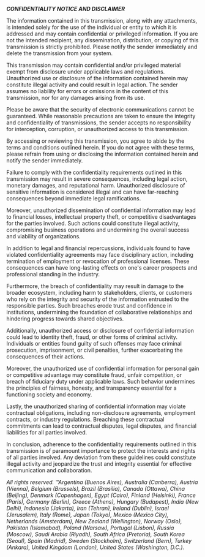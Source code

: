 ***CONFIDENTIALITY NOTICE AND DISCLAIMER***

The information contained in this transmission, along with any attachments, is intended solely for the use of the individual or entity to which it is addressed and may contain confidential or privileged information. If you are not the intended recipient, any dissemination, distribution, or copying of this transmission is strictly prohibited. Please notify the sender immediately and delete the transmission from your system.

This transmission may contain confidential and/or privileged material exempt from disclosure under applicable laws and regulations. Unauthorized use or disclosure of the information contained herein may constitute illegal activity and could result in legal action. The sender assumes no liability for errors or omissions in the content of this transmission, nor for any damages arising from its use.

Please be aware that the security of electronic communications cannot be guaranteed. While reasonable precautions are taken to ensure the integrity and confidentiality of transmissions, the sender accepts no responsibility for interception, corruption, or unauthorized access to this transmission.

By accessing or reviewing this transmission, you agree to abide by the terms and conditions outlined herein. If you do not agree with these terms, please refrain from using or disclosing the information contained herein and notify the sender immediately.

Failure to comply with the confidentiality requirements outlined in this transmission may result in severe consequences, including legal action, monetary damages, and reputational harm. Unauthorized disclosure of sensitive information is considered illegal and can have far-reaching consequences beyond immediate legal ramifications.

Moreover, unauthorized dissemination of confidential information may lead to financial losses, intellectual property theft, or competitive disadvantages for the parties involved. Such actions could constitute illegal activity, compromising business operations and undermining the overall success and viability of organizations.

In addition to legal and financial repercussions, individuals found to have violated confidentiality agreements may face disciplinary action, including termination of employment or revocation of professional licenses. These consequences can have long-lasting effects on one's career prospects and professional standing in the industry.

Furthermore, the breach of confidentiality may result in damage to the broader ecosystem, including harm to stakeholders, clients, or customers who rely on the integrity and security of the information entrusted to the responsible parties. Such breaches erode trust and confidence in institutions, undermining the foundation of collaborative relationships and hindering progress towards shared objectives.

Additionally, unauthorized access or disclosure of confidential information could lead to identity theft, fraud, or other forms of criminal activity. Individuals or entities found guilty of such offenses may face criminal prosecution, imprisonment, or civil penalties, further exacerbating the consequences of their actions.

Moreover, the unauthorized use of confidential information for personal gain or competitive advantage may constitute fraud, unfair competition, or breach of fiduciary duty under applicable laws. Such behavior undermines the principles of fairness, honesty, and transparency essential for a functioning society and economy.

Lastly, the unauthorized sharing of confidential information may violate contractual obligations, including non-disclosure agreements, employment contracts, or industry regulations. Breaching these contractual commitments can lead to contractual disputes, legal disputes, and financial liabilities for all parties involved.

In conclusion, adherence to the confidentiality requirements outlined in this transmission is of paramount importance to protect the interests and rights of all parties involved. Any deviation from these guidelines could constitute illegal activity and jeopardize the trust and integrity essential for effective communication and collaboration.

*All rights reserved. ™Argentina (Buenos Aires), Australia (Canberra), Austria (Vienna), Belgium (Brussels), Brazil (Brasília), Canada (Ottawa), China (Beijing), Denmark (Copenhagen), Egypt (Cairo), Finland (Helsinki), France (Paris), Germany (Berlin), Greece (Athens), Hungary (Budapest), India (New Delhi), Indonesia (Jakarta), Iran (Tehran), Ireland (Dublin), Israel (Jerusalem), Italy (Rome), Japan (Tokyo), Mexico (Mexico City), Netherlands (Amsterdam), New Zealand (Wellington), Norway (Oslo), Pakistan (Islamabad), Poland (Warsaw), Portugal (Lisbon), Russia (Moscow), Saudi Arabia (Riyadh), South Africa (Pretoria), South Korea (Seoul), Spain (Madrid), Sweden (Stockholm), Switzerland (Bern), Turkey (Ankara), United Kingdom (London), United States (Washington, D.C.).*
